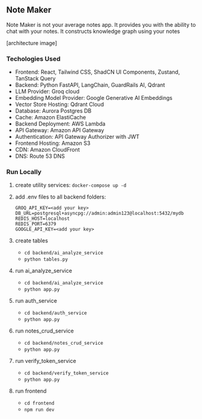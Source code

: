 ## Note Maker

Note Maker is not your average notes app. It provides you with the ability to chat with your notes. It constructs knowledge graph using your notes

[architecture image]

### Techologies Used

- Frontend: React, Tailwind CSS, ShadCN UI Components, Zustand, TanStack Query
- Backend: Python FastAPI, LangChain, GuardRails AI, Qdrant
- LLM Provider: Groq cloud
- Embedding Model Provider: Google Generative AI Embeddings 
- Vector Store Hosting: Qdrant Cloud
- Database: Aurora Postgres DB
- Cache: Amazon ElastiCache
- Backend Deployment: AWS Lambda
- API Gateway: Amazon API Gateway
- Authentication: API Gateway Authorizer with JWT
- Frontend Hosting: Amazon S3
- CDN: Amazon CloudFront
- DNS: Route 53 DNS

### Run Locally

1. create utility services: `docker-compose up -d`
2. add .env files to all backend folders:

    ```
    GROQ_API_KEY=<add your key>
    DB_URL=postgresql+asyncpg://admin:admin123@localhost:5432/mydb
    REDIS_HOST=localhost
    REDIS_PORT=6379
    GOOGLE_API_KEY=<add your key>
    ```

3. create tables
     - `cd backend/ai_analyze_service`
     - `python tables.py`

4. run ai_analyze_service
     - `cd backend/ai_analyze_service`
     - `python app.py`

5. run auth_service
     - `cd backend/auth_service`
     - `python app.py`

6. run notes_crud_service
     - `cd backend/notes_crud_service`
     - `python app.py`

7. run verify_token_service
     - `cd backend/verify_token_service`
     - `python app.py`

7. run frontend
     - `cd frontend`
     - `npm run dev`
